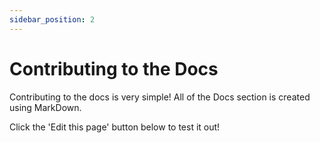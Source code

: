 ```yaml
---
sidebar_position: 2
---
```


# Contributing to the Docs

Contributing to the docs is very simple! All of the Docs section is created using MarkDown. 

Click the 'Edit this page' button below to test it out! 